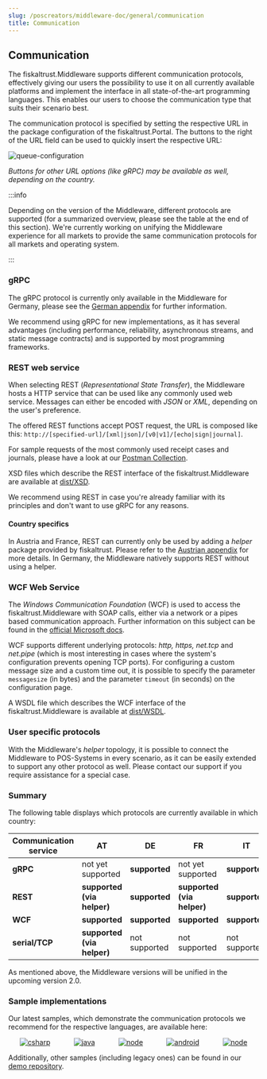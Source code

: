 ```yaml
---
slug: /poscreators/middleware-doc/general/communication
title: Communication
---
```


## Communication
The fiskaltrust.Middleware supports different communication protocols, effectively giving our users the possibility to use it on all currently available platforms and implement the interface in all state-of-the-art programming languages. This enables our users to choose the communication type that suits their scenario best.

The communication protocol is specified by setting the respective URL in the package configuration of the fiskaltrust.Portal. The buttons to the right of the URL field can be used to quickly insert the respective URL:

![queue-configuration](./images/url-configuration.png)

_Buttons for other URL options (like gRPC) may be available as well, depending on the country._

:::info

Depending on the version of the Middleware, different protocols are supported (for a summarized overview, please see the table at the end of this section). We're currently working on unifying the Middleware experience for all markets to provide the same communication protocols for all markets and operating system.

:::

### gRPC
The gRPC protocol is currently only available in the Middleware for Germany, please see the [German appendix](../../middleware-de-kassensichv/communication/communication.md) for further information.

We recommend using gRPC for new implementations, as it has several advantages (including performance, reliability, asynchronous streams, and static message contracts) and is supported by most programming frameworks.

### REST web service
When selecting REST (_Representational State Transfer_), the Middleware hosts a HTTP service that can be used like any commonly used web service. Messages can either be encoded with _JSON_ or _XML_, depending on the user's preference.

The offered REST functions accept POST request, the URL is composed like this: `http://[specified-url]/[xml|json]/[v0|v1]/[echo|sign|journal]`.

For sample requests of the most commonly used receipt cases and journals, please have a look at our [Postman Collection](https://github.com/fiskaltrust/middleware-demo-postman).

XSD files which describe the REST interface of the fiskaltrust.Middleware are available at [dist/XSD](https://github.com/fiskaltrust/interface-doc/tree/master/dist/XSD).

We recommend using REST in case you're already familiar with its principles and don't want to use gRPC for any reasons.

#### Country specifics
In Austria and France, REST can currently only be used by adding a _helper_ package provided by fiskaltrust. Please refer to the [Austrian appendix](../../middleware-at-rksv/communication/communication.md) for more details. In Germany, the Middleware natively supports REST without using a helper.

### WCF Web Service
The _Windows Communication Foundation_ (WCF) is used to access the fiskaltrust.Middleware with SOAP calls, either via a network or a pipes based communication approach. Further information on this subject can be found in the [official Microsoft docs](https://docs.microsoft.com/en-us/dotnet/framework/wcf/bindings).

WCF supports different underlying protocols: _http, https, net.tcp_ and _net.pipe_ (which is most interesting in cases where the system's configuration prevents opening TCP ports). For configuring a custom message size and a custom time out, it is possible to specify the parameter `messagesize` (in bytes) and the parameter `timeout` (in seconds) on the configuration page.

A WSDL file which describes the WCF interface of the fiskaltrust.Middleware is available at [dist/WSDL](https://github.com/fiskaltrust/interface-doc/tree/master/dist/WSDL).

### User specific protocols
With the Middleware's _helper_ topology, it is possible to connect the Middleware to POS-Systems in every scenario, as it can be easily extended to support any other protocol as well. Please contact our support if you require assistance for a special case.

### Summary
The following table displays which protocols are currently available in which country:

| Communication service | AT                         | DE            | FR                         |IT                         |
|-----------------------|----------------------------|---------------|----------------------------|----------------------------|
| **gRPC**              | not yet supported          | **supported** | not yet supported          | **supported** |
| **REST**              | **supported (via helper)** | **supported** | **supported (via helper)** | **supported** |
| **WCF**               | **supported**              | **supported** | **supported**              | **supported** |
| **serial/TCP**        | **supported (via helper)** | not supported | not supported              | not supported |

As mentioned above, the Middleware versions will be unified in the upcoming version 2.0. 

### Sample implementations
Our latest samples, which demonstrate the communication protocols we recommend for the respective languages, are available here:
<p align="center">
  <a href="https://github.com/fiskaltrust/middleware-demo-dotnet"><img src="https://upload.wikimedia.org/wikipedia/commons/thumb/0/0d/C_Sharp_wordmark.svg/120px-C_Sharp_wordmark.svg.png" alt="csharp" /></a>&nbsp;&nbsp;&nbsp;&nbsp;&nbsp;&nbsp;&nbsp;&nbsp;&nbsp;&nbsp;&nbsp;
  <a href="https://github.com/fiskaltrust/middleware-demo-java"><img src="https://upload.wikimedia.org/wikiversity/de/thumb/b/b8/Java_cup.svg/100px-Java_cup.svg.png" alt="java" /></a>&nbsp;&nbsp;&nbsp;&nbsp;&nbsp;&nbsp;&nbsp;&nbsp;&nbsp;&nbsp;&nbsp;
  <a href="https://github.com/fiskaltrust/middleware-demo-node"><img src="https://upload.wikimedia.org/wikipedia/commons/thumb/d/d9/Node.js_logo.svg/100px-Node.js_logo.svg.png" alt="node" /></a>&nbsp;&nbsp;&nbsp;&nbsp;&nbsp;&nbsp;&nbsp;&nbsp;&nbsp;&nbsp;&nbsp;
  <a href="https://github.com/fiskaltrust/middleware-demo-android"><img src="https://upload.wikimedia.org/wikipedia/commons/thumb/d/d7/Android_robot.svg/100px-Android_robot.svg.png" alt="android" /></a>&nbsp;&nbsp;&nbsp;&nbsp;&nbsp;&nbsp;&nbsp;&nbsp;&nbsp;&nbsp;&nbsp;
  <a href="https://github.com/fiskaltrust/middleware-demo-postman"><img src="https://avatars3.githubusercontent.com/u/10251060?s=100&v=4" alt="node" /></a>
</p>

Additionally, other samples (including legacy ones) can be found in our [demo repository](https://github.com/fiskaltrust/demo).
